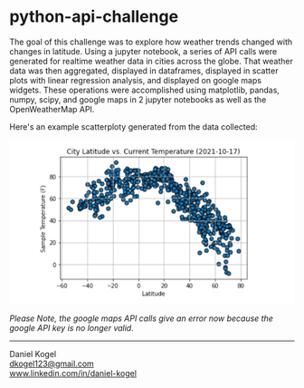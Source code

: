 # python-api-challenge
The goal of this challenge was to explore how weather trends changed with changes in latitude. Using a jupyter notebook, a series of API calls were generated for realtime weather data in cities across the globe. That weather data was then aggregated, displayed in dataframes, displayed in scatter plots with linear regression analysis, and displayed on google maps widgets. These operations were accomplished using matplotlib, pandas, numpy, scipy, and google maps in 2 jupyter notebooks as well as the OpenWeatherMap API. 

Here's an example scatterploty generated from the data collected:

![example_df](images/sample_screengrab.PNG)


*Please Note, the google maps API calls give an error now because the google API key is no longer valid.*  

  ---  
  
Daniel Kogel  
dkogel123@gmail.com  
www.linkedin.com/in/daniel-kogel  


